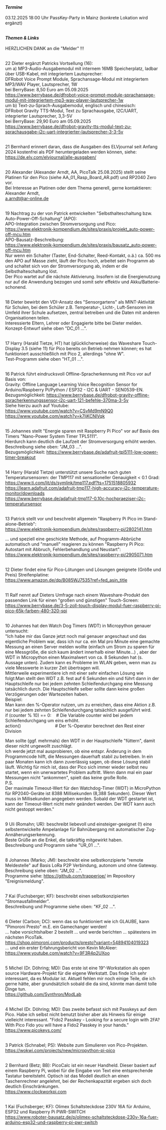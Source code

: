 ***Termine*** <br><br>
03.12.2025  18:00 Uhr PassKey-Party in Mainz (konkrete Lokation wird ergänzt) <br><br>

***Themen & Links*** <br><br>
HERZLICHEN DANK an die "Melder" !!! <br><br>

22  Dieter ergänzt Patricks Vortsellung (16): <br>
um a) MP3-Audio-Ausgabemodul mit internem 16MB Speicherplatz, ladbar über USB-Kabel, mit integriertem Lautsprecher: <br>
DFRobot Voice Prompt Module, Sprachansage-Modul mit integriertem MP3/WAV Player, Lautsprecher, 1W <br>
bei BerryBase: 8,50 Euro am 05.09.2025 <br>
https://www.berrybase.de/dfrobot-voice-prompt-module-sprachansage-modul-mit-integriertem-mp3-wav-player-lautsprecher-1w <br>
um b) Text-zu-Sprach-Ausgabemodul, englisch und chinesisch: <br>
DFRobot Gravity TTS-Modul, Text zu Sprachausgabe, I2C/UART, integrierter Lautsprecher, 3,3-5V <br>
bei BerryBase: 29,90 Euro am 05.09.2025 <br>
https://www.berrybase.de/dfrobot-gravity-tts-modul-text-zu-sprachausgabe-i2c-uart-integrierter-lautsprecher-3-3-5v
<br><br>

21  Bernhard erinnert daran, dass die Ausgaben des ELVjournal seit Anfang 2024 kostenfrei als PDF heruntergeladen werden können, siehe:<br>
https://de.elv.com/elvjournal/alle-ausgaben/  <br><br>

20  Alexander (Alexander Arndt, AA, PicoTalk 25.08.2025) stellt seine Platinen für den Pico (siehe AA_01_Rasp_Board_AR.pdf) und RP2040 Zero vor.<br>
Bei Interesse an Platinen oder dem Thema generell, gerne kontaktieren: Alexander Arndt, <br>
a.arndt@ar-online.de<br><br>

19  Nachtrag zu der von Patrick entwickelten "Selbsthalteschaltung bzw. Auto-Power-Off-Schaltung" (APO):<br>
APO-Integration zwischen Stromversorgung und Pico:<br>
https://www.elektronik-kompendium.de/sites/praxis/projekt_auto-power-off-mcu.htm<br>
APO-Bausatz-Beschreibung:<br>
https://www.elektronik-kompendium.de/sites/praxis/bausatz_auto-power-off-mcu.htm<br>
Nur wenn ein Schalter (Taster, End-Schalter, Reed-Kontakt, o.ä.)  ca. 500 ms den APO auf Masse zieht, läuft der Pico hoch, arbeitet sein Programm ab und schaltet sich von der Stromversorgung ab, indem er die Selbsthalteschaltung löst.<br>
Der Pico wartet auf die nächste Aktivierung. Insofern ist die Energienutzung nur auf die Anwendung bezogen und somit sehr effektiv und Akku/Batterie-schonend.<br><br>

18  Dieter bewirbt den VDI-Ansatz des "Sensorgartens" als MINT-Aktivität für Schulen, bei dem Schüler z.B. Temperatur-, Licht-, Luft-Sensoren im Umfeld ihrer Schule aufsetzen, zentral betreiben und die Daten mit anderen Organisationen teilen.<br>
Interessierte Eltern, Lehrer oder Engagierte bitte bei Dieter melden.<br>
Konzept-Entwurf siehe oben "DC_01 ...".<br><br>

17  Harry (Harald Tietze, HT) hat (glücklicherweise) das Waveshare Touch-Display 3.5 (siehe 11) für Pico bereits on Betrieb nehmen können; es hat funktioniert ausschließlich mit Pico 2, allerdings "ohne W".<br>
Test-Programm siehe oben "HT_01 ...".<br><br>

16  Patrick führt eindrucksvoll Offline-Spracherkennung mit Pico vor auf Basis von:<br>
Gravity: Offline Language Learning Voice Recognition Sensor for Arduino/Raspberry Pi/Python / ESP32 - I2C & UART - SEN0539-EN.<br>
Bezugsmöglichkeit:  https://www.berrybase.de/dfrobot-gravity-offline-spracherkennungssensor-i2c-uart-121-befehle-370ma-3-5v<br>
Siehe hierzu auch auf Youtube:<br>
https://www.youtube.com/watch?v=CSvMd9mN9Q0<br>
https://www.youtube.com/watch?v=k7IjKCNlVqk<br><br>

15  Johannes stellt "Energie sparen mit Raspberry Pi Pico" vor auf Basis des Timers "Nano-Power System Timer TPL5111".<br>
Hierdurch kann deutlich die Laufzeit der Stromversorgung erhöht werden.<br>
Beschreibung siehe oben: "JM_03 ...".<br>
Bezugsmöglichkeit:  https://www.berrybase.de/adafruit-tpl5111-low-power-timer-breakout<br> <br>

14  Harry (Harald Tietze) unterstützt unsere Suche nach guten Temperatursensoren: der TMP117 mit sensationeller Genauigkeit < 0.1 Grad:<br>
https://www.ti.com/lit/ds/symlink/tmp117.pdf?ts=1751518805932<br>
https://learn.adafruit.com/adafruit-tmp117-high-accuracy-i2c-temperature-monitor/downloads<br>
https://www.berrybase.de/adafruit-tmp117-0.10c-hochpraeziser-i2c-temperatursensor
<br><br>

13  Patrick stellt vor und beschreibt allgemein "Raspberry Pi Pico im Stand-alone-Betrieb":<br>
https://www.elektronik-kompendium.de/sites/raspberry-pi/2802141.htm<br>

... und speziell eine geschickte Methode, auf Programm-Abbrüche automatisch und "manuell" reagieren zu können "Raspberry Pi Pico: Autostart mit Abbruch, Fehlerbehandlung und Neustart":<br>
https://www.elektronik-kompendium.de/sites/raspberry-pi/2905071.htm
<br><br>

12  Dieter findet eine für Pico-Lötungen und Lösungen geeignete (Größe und Preis) Streifenplatine:<br>
https://www.amazon.de/dp/B085WJ7535?ref=fed_asin_title
<br><br>

11  Ralf nennt auf Dieters Umfrage nach einem Waveshare-Produkt den passenden Link für einen "großen und günstigen" Touch-Screen:<br>
https://www.berrybase.de/3-5-zoll-touch-display-modul-fuer-raspberry-pi-pico-65k-farben-480-320-spi
<br><br>

10  Johannes hat den Watch Dog Timers (WDT) in Micropython genauer untersucht:<br>
"Ich habe mir das Ganze jetzt noch mal genauer angeschaut und das eigentliche Problem war, dass ich nur ca. ein Mal pro Minute eine gemachte Messung an einen Server melden wollte (einfach um Strom zu sparen für eine Messgröße, die  sich kaum ändert innerhalb einer Minute...) , aber der WDT in Micropython einen Maximalwert von ca. 8 Sekunden hat (s. Aussage unten). Zudem kann es Probleme im WLAN geben, wenn man zu viele Messwerte in kurzer Zeit übertragen will.<br> 
Mittlerweile experimentiere ich mit einer sehr einfachen Lösung wie folgt:Man stellt den WDT z.B. fest auf 6 Sekunden ein und führt dann in der Hauptschleife nur bei  jedem zehnten Schleifendurchgang eine Messung tatsächlich durch. Die Hauptschleife selber sollte dann keine großen Verzögerungen oder Wartezeiten haben.  
Beispiel:<br>
Man kann den %-Operator nutzen, um zu erreichen, dass eine Aktion z.B. nur bei jedem zehnten Schleifendurchgang tatsächlich ausgeführt wird.  
if (counter % 10)  == 0: &nbsp;&nbsp; # Die Variable counter wird  bei jedem Schleifendurchgang um eins erhöht.<br>
action() &nbsp;&nbsp;&nbsp;&nbsp;&nbsp;&nbsp;&nbsp;&nbsp;&nbsp;&nbsp;&nbsp;&nbsp;&nbsp;&nbsp;&nbsp;&nbsp;&nbsp;&nbsp;&nbsp;&nbsp;&nbsp;&nbsp;&nbsp;&nbsp;&nbsp;&nbsp;  #  Der %-Operator berechnet den Rest einer Division<br>

Man sollte (ggf. mehrmals) den WDT in der Hauptschleife "füttern", damit dieser nicht ungewollt zuschlägt. <br>
Ich werde jetzt mal  ausprobieren, ob eine entspr. Änderung in dem Programmcode hilft, die Messungen dauerhaft stabil zu betreiben. In ein paar Monaten kann ich dann zuverlässig sagen, ob diese Lösung stabil läuft. Wichtig für mich ist, dass der Pico sich immer wieder selbst neu startet, wenn ein unerwartetes Problem auftritt. Wenn dann mal ein paar Messungen nicht "ankommen", spielt das keine große Rolle. <br>
P.S.<br> 
Der maximale Timeout-Wert für den Watchdog-Timer (WDT) in MicroPython für RP2040-Geräte ist 8388 Millisekunden (8,388 Sekunden). Dieser Wert muss in Millisekunden angegeben werden. Sobald der WDT gestartet ist, kann der Timeout-Wert nicht mehr geändert werden. Der WDT kann auch nicht gestoppt werden."<br> <br>

9  Uli (Romahn; UR): beschreibt liebevoll und einsteiger-geeignet (!) eine selbstentwickelte Ampelanlage für Bahnübergang mit automatischer Zug-Annäherungserkennung.<br>
Beste Grüße an die Enkel, die tatkräftig mitgewirkt haben.<br>
Beschreibung und Programm siehe "UR_01 ...".<br> <br>

8  Johannes (Marko; JM): beschreibt eine selbstkonzipierte "remote Meldestelle" auf Basis LoRa P2P Verbindung, autonom und ohne Gateway.<br>
Beschreibung siehe oben: "JM_02 ...".<br>
Programme siehe: https://github.com/trapperjoe/  im Repository "Ereignismeldung".<br> <br>

7  Kai (Fuchsberger; KF): beschreibt einen selbstkonzipierten "Stromausfallmelder".<br>
Beschreibung und Programme siehe oben: "KF_02 ...".<br> <br>

6  Dieter (Carbon; DC): wenn das so funktioniert wie ich GLAUBE, kann "Pimoroni Presto" m.E. ein Gamechanger werden! <br>
... habe vorsichtshalber 2 bestellt ... und werde berichten ... spätestens im nächsten PicoTalk. <br>
https://shop.pimoroni.com/products/presto?variant=54894104019323 <br>
... und ein erster Erfahrungsbericht von Kevin McAleer: <br>
https://www.youtube.com/watch?v=9F3R4p2UXoo <br> <br>

5  Michel (Dr. Döhring; MD): Das erste ist eine 19“-Workstation als open source Hardware-Projekt für die eigene Werkstatt. Das finde ich sehr interessant, da es Modular ist. Aktuell fehlen mir noch einige Teile, die ich gerne hätte, aber grundsätzlich sobald die da sind, könnte man damit tolle Dinge tun. <br>
https://github.com/Synthron/ModLab <br><br>

4  Michel (Dr. Döhring; MD): Das zweite befasst sich mit Passkeys auf dem Pico. Habe ich selbst nicht benutzt bisher aber als Hinweis für einige vielleicht interessant.
"Fido2 Passkey - Looking for a secure login with 2FA? With Pico Fido you will have a Fido2 Passkey in your hands." <br>
https://www.picokeys.com/ <br><br>

3  Patrick (Schnabel; PS): Website zum Simulieren von Pico-Projekten. <br>
https://wokwi.com/projects/new/micropython-pi-pico <br><br>

2  Bernhard (Betz; BB): PicoCalc ist ein neuer Handheld. Dieser basiert auf einem Raspberry Pi, wobei für die Eingabe von Text eine entsprechende Tastatur bereitsteht.
Optisch ist das Modell deutlich an einen Taschenrechner angelehnt, bei der Rechenkapazität ergeben sich doch deutlich Einschränkungen.  <br>
https://www.clockworkpi.com  <br><br>

1  Kai (Fuchsberger; KF): Olimex Schaltsteckdose 230V 16A für Arduino, ESP32 und Raspberry Pi PWR-SWITCH <br>
https://www.roboter-bausatz.de/p/olimex-schaltsteckdose-230v-16a-fuer-arduino-esp32-und-raspberry-pi-pwr-switch <br><br>
